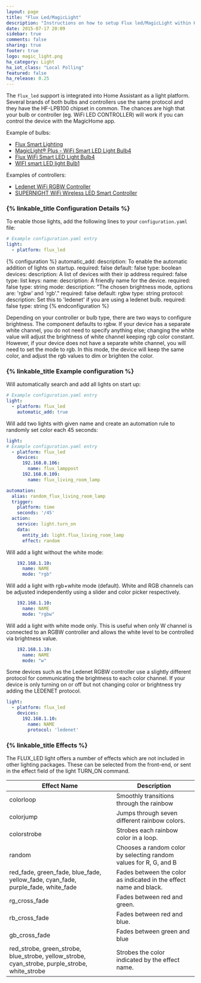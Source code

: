 ```yaml
---
layout: page
title: "Flux Led/MagicLight"
description: "Instructions on how to setup Flux led/MagicLight within Home Assistant."
date: 2015-07-17 20:09
sidebar: true
comments: false
sharing: true
footer: true
logo: magic_light.png
ha_category: Light
ha_iot_class: "Local Polling"
featured: false
ha_release: 0.25
---
```


The `flux_led` support is integrated into Home Assistant as a light platform. Several brands of both bulbs and controllers use the same protocol and they have the HF-LPB100 chipset in common. The chances are high that your bulb or controller (eg. WiFi LED CONTROLLER) will work if you can control the device with the MagicHome app.

Example of bulbs:

- [Flux Smart Lighting](http://www.fluxsmartlighting.com/)
- [MagicLight® Plus - WiFi Smart LED Light Bulb4](https://www.amazon.com/gp/product/B00NOC93NG)
- [Flux WiFi Smart LED Light Bulb4](http://smile.amazon.com/Flux-WiFi-Smart-Light-Bulb/dp/B01A6GHHTE)
- [WIFI smart LED light Bulb1](http://smile.amazon.com/gp/product/B01CS1EZYK)

Examples of controllers:

- [Ledenet WiFi RGBW Controller](https://www.amazon.com/gp/product/B01DY56N8U)
- [SUPERNIGHT WiFi Wireless LED Smart Controller](https://www.amazon.com/dp/B01JZ2SI6Q)


### {% linkable_title Configuration Details %}


To enable those lights, add the following lines to your `configuration.yaml` file:

```yaml
# Example configuration.yaml entry
light:
  - platform: flux_led
```

{% configuration %}
automatic_add:
  description: To enable the automatic addition of lights on startup.
  required: false
  default: false
  type: boolean
devices:
  description: A list of devices with their ip address
  required: false
  type: list
  keys:
    name:
      description: A friendly name for the device.
      required: false
      type: string
    mode:
      description: "The chosen brightness mode, options are: 'rgbw' and 'rgb'."
      required: false
      default: rgbw
      type: string
    protocol:
      description: Set this to 'ledenet' if you are using a ledenet bulb.
      required: false
      type: string
{% endconfiguration %}

<p class='note'>
Depending on your controller or bulb type, there are two ways to configure brightness. 
The component defaults to rgbw. If your device has a separate white channel, you do not need to specify anything else; changing the white value will adjust the brightness of white channel keeping rgb color constant. However, if your device does not have a separate white channel, you will need to set the mode to rgb. In this mode, the device will keep the same color, and adjust the rgb values to dim or brighten the color.
</p>


### {% linkable_title Example configuration %}

Will automatically search and add all lights on start up:

```yaml
# Example configuration.yaml entry
light:
  - platform: flux_led
    automatic_add: true
```

Will add two lights with given name and create an automation rule to randomly set color each 45 seconds:

```yaml
light:
# Example configuration.yaml entry
  - platform: flux_led
    devices:
      192.168.0.106:
        name: flux_lamppost
      192.168.0.109:
        name: flux_living_room_lamp

automation:
  alias: random_flux_living_room_lamp
  trigger:
    platform: time
    seconds: '/45'
  action:
    service: light.turn_on
    data:
      entity_id: light.flux_living_room_lamp
      effect: random
```

Will add a light without the white mode:

```yaml
    192.168.1.10:
      name: NAME
      mode: "rgb"
```

Will add a light with rgb+white mode (default). White and RGB channels can be adjusted independently using a slider and color picker respectively.

```yaml
    192.168.1.10:
      name: NAME
      mode: "rgbw"
```

Will add a light with white mode only. This is useful when only W channel is connected to an RGBW controller and allows the white level to be controlled via brightness value.

```yaml
    192.168.1.10:
      name: NAME
      mode: "w"
```

Some devices such as the Ledenet RGBW controller use a slightly different protocol for communicating the brightness to each color channel. If your device is only turning on or off but not changing color or brightness try adding the LEDENET protocol.

```yaml
light:
  - platform: flux_led
    devices:
      192.168.1.10:
        name: NAME
        protocol: 'ledenet'
```

### {% linkable_title Effects %}

The FLUX_LED light offers a number of effects which are not included in other lighting packages. These can be selected from the front-end, or sent in the effect field of the light TURN_ON command.

| Effect Name                                                                                    | Description                                                        |
|------------------------------------------------------------------------------------------------|--------------------------------------------------------------------|
| colorloop                                                                                      | Smoothly transitions through the rainbow                           |
| colorjump                                                                                      | Jumps through seven different rainbow colors.                      |
| colorstrobe                                                                                    | Strobes each rainbow color in a loop.                              |
| random                                                                                         | Chooses a random color by selecting random values for R, G, and B  |
| red_fade, green_fade, blue_fade, yellow_fade, cyan_fade, purple_fade, white_fade               | Fades between the color as indicated in the effect name and black. |
| rg_cross_fade                                                                                  | Fades between red and green.                                       |
| rb_cross_fade                                                                                  | Fades between red and blue.                                        |
| gb_cross_fade                                                                                  | Fades between green and blue                                       |
| red_strobe, green_strobe, blue_strobe, yellow_strobe, cyan_strobe, purple_strobe, white_strobe | Strobes the color indicated by the effect name.                    |
